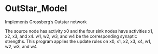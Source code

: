 # OutStar_Model
 Implements Grossberg’s Outstar network

 The source node has activity x0 and the four sink nodes have activities x1, x2, x3, and x4.
w1, w2, w3, and w4 be the corresponding synaptic strengths.
This program applies the update rules on x0, x1, x2, x3, x4, w1, w2, w3, and w4

